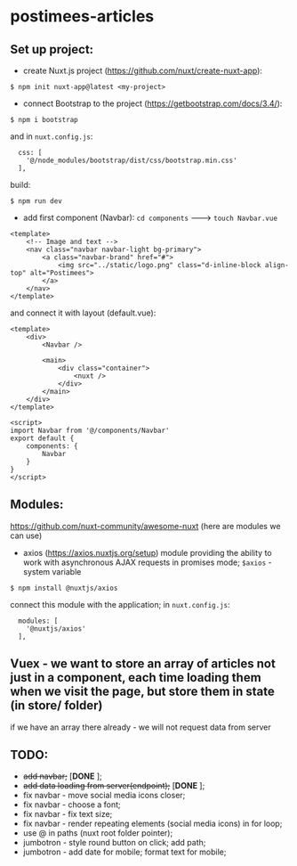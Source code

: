 # postimees-articles

## Set up project:
- create Nuxt.js project (https://github.com/nuxt/create-nuxt-app):
```
$ npm init nuxt-app@latest <my-project>
```

- connect Bootstrap to the project (https://getbootstrap.com/docs/3.4/):
```
$ npm i bootstrap
```
and in `nuxt.config.js`:
```
  css: [
    '@/node_modules/bootstrap/dist/css/bootstrap.min.css'
  ],
```
build:
```
$ npm run dev
```

- add first component (Navbar):
`cd components` ---> `touch Navbar.vue`
``` vue
<template>
    <!-- Image and text -->
    <nav class="navbar navbar-light bg-primary">
        <a class="navbar-brand" href="#">
            <img src="../static/logo.png" class="d-inline-block align-top" alt="Postimees">
        </a>
    </nav>
</template>
```
and connect it with layout (default.vue):
``` vue
<template>
    <div>
        <Navbar />

        <main>
            <div class="container">
                <nuxt />
            </div>
        </main>
    </div>
</template>

<script>
import Navbar from '@/components/Navbar'
export default {
    components: {
        Navbar
    }
}
</script>
```

## Modules:
https://github.com/nuxt-community/awesome-nuxt (here are modules we can use)

- axios (https://axios.nuxtjs.org/setup)
module providing the ability to work with asynchronous AJAX requests in promises mode; `$axios` - system variable

```
$ npm install @nuxtjs/axios
```
connect this module with the application; in `nuxt.config.js`:
```
  modules: [
    '@nuxtjs/axios'
  ],
```

## Vuex - we want to store an array of articles not just in a component, each time loading them when we visit the page, but store them in state (in store/ folder)
if we have an array there already - we will not request data from server

## TODO:
- ~~add navbar;~~ [**DONE** ];
- ~~add data loading from server(endpoint);~~ [**DONE** ];
- fix navbar - move social media icons closer;
- fix navbar - choose a font;
- fix navbar - fix text size;
- fix navbar - render repeating elements (social media icons) in for loop;
- use @ in paths (nuxt root folder pointer);
- jumbotron - style round button on click; add path;
- jumbotron - add date for mobile; format text for mobile;